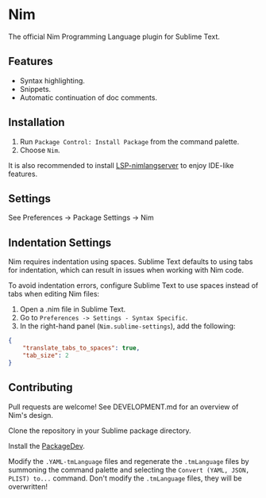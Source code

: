 Nim
===

The official Nim Programming Language plugin for Sublime Text.

Features
--------

* Syntax highlighting.
* Snippets.
* Automatic continuation of doc comments.

Installation
------------

1. Run `Package Control: Install Package` from the command palette.
2. Choose `Nim`.

It is also recommended to install [LSP-nimlangserver](https://packagecontrol.io/packages/LSP-nimlangserver)
to enjoy IDE-like features.

Settings
--------

See Preferences -> Package Settings -> Nim

Indentation Settings
--------------------

Nim requires indentation using spaces. Sublime Text defaults to using tabs for indentation, which can result in issues when working with Nim code.

To avoid indentation errors, configure Sublime Text to use spaces instead of tabs when editing Nim files:
1. Open a .nim file in Sublime Text.
2. Go to `Preferences -> Settings - Syntax Specific`.
3. In the right-hand panel (`Nim.sublime-settings`), add the following:
```json
{
	"translate_tabs_to_spaces": true,
	"tab_size": 2
}
```

Contributing
------------

Pull requests are welcome! See DEVELOPMENT.md for an overview of Nim's design.

Clone the repository in your Sublime package directory.

Install the [PackageDev](https://github.com/SublimeText/PackageDev).

Modify the `.YAML-tmLanguage` files and regenerate the `.tmLanguage` files
by summoning the command palette and selecting the `Convert (YAML, JSON, PLIST) to...`
command. Don't modify the `.tmLanguage` files, they will be overwritten!
